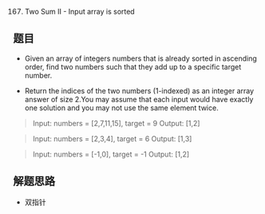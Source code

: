 167. Two Sum II - Input array is sorted
## 题目
- Given an array of integers numbers that is already sorted in ascending order, find two numbers such that they add up to a specific target number.

- Return the indices of the two numbers (1-indexed) as an integer array answer of size 2.You may assume that each input would have exactly one solution and you may not use the same element twice.


>Input: numbers = [2,7,11,15], target = 9
>Output: [1,2]

>Input: numbers = [2,3,4], target = 6
>Output: [1,3]
 
> Input: numbers = [-1,0], target = -1
>Output: [1,2]
## 解题思路
- 双指针